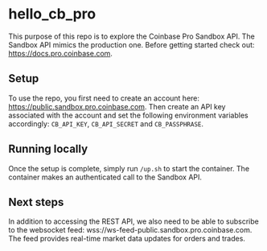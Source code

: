 # hello_cb_pro

This purpose of this repo is to explore the Coinbase Pro Sandbox API.
The Sandbox API mimics the production one.
Before getting started check out: https://docs.pro.coinbase.com.

## Setup

To use the repo, you first need to create an account here: https://public.sandbox.pro.coinbase.com.
Then create an API key associated with the account and set the following environment variables accordingly:
```CB_API_KEY```, ```CB_API_SECRET``` and ```CB_PASSPHRASE```.

## Running locally

Once the setup is complete, simply run ```/up.sh``` to start the container.
The container makes an authenticated call to the Sandbox API.

## Next steps

In addition to accessing the REST API, we also need to be able to subscribe to the websocket feed: wss://ws-feed-public.sandbox.pro.coinbase.com.
The feed provides real-time market data updates for orders and trades.
